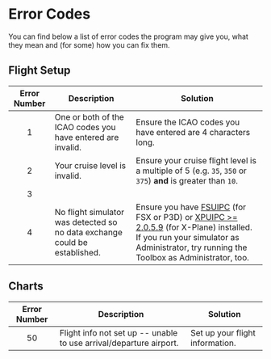 # Error Codes

You can find below a list of error codes the program may give you, what they mean and (for some) how you can fix them.

## Flight Setup

| Error Number | Description                                                                | Solution                                                                                                                                                                                                                                                          |
| :----------: | -------------------------------------------------------------------------- | ----------------------------------------------------------------------------------------------------------------------------------------------------------------------------------------------------------------------------------------------------------------- |
|      1       | One or both of the ICAO codes you have entered are invalid.                | Ensure the ICAO codes you have entered are 4 characters long.                                                                                                                                                                                                     |
|      2       | Your cruise level is invalid.                                              | Ensure your cruise flight level is a multiple of 5 (e.g. `35`, `350` or `375`) **and** is greater than `10`.                                                                                                                                                      |
|      3       |                                                                            |
|      4       | No flight simulator was detected so no data exchange could be established. | Ensure you have [FSUIPC](https://www.schiratti.com/dowson.html) (for FSX or P3D) or [XPUIPC >= 2.0.5.9](http://fsacars.com/downloads/xpuipc/) (for X-Plane) installed. If you run your simulator as Administrator, try running the Toolbox as Administrator, too. |

## Charts

| Error Number | Description                                                        | Solution                        |
| :----------: | ------------------------------------------------------------------ | ------------------------------- |
|      50      | Flight info not set up -- unable to use arrival/departure airport. | Set up your flight information. |
